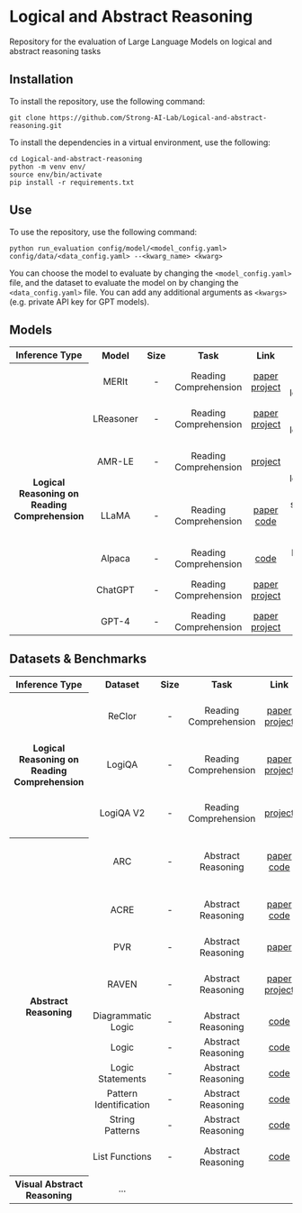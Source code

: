 # Logical and Abstract Reasoning

Repository for the evaluation of Large Language Models on logical and abstract reasoning tasks

## Installation

To install the repository, use the following command:

```
git clone https://github.com/Strong-AI-Lab/Logical-and-abstract-reasoning.git
```

To install the dependencies in a virtual environment, use the following:
```
cd Logical-and-abstract-reasoning
python -m venv env/
source env/bin/activate
pip install -r requirements.txt
```

## Use

To use the repository, use the following command:
```
python run_evaluation config/model/<model_config.yaml> config/data/<data_config.yaml> --<kwarg_name> <kwarg>
```

You can choose the model to evaluate by changing the `<model_config.yaml>` file, and the dataset to evaluate the model on by changing the `<data_config.yaml>` file. You can add any additional arguments as `<kwargs>` (e.g. private API key for GPT models). 


## Models
<table>
  <tr>
      <th colspan="2" align="center">Inference Type</th>
      <th align="center">Model</th>
      <th align="center">Size</th>
      <th align="center">Task</th>
      <th align="center">Link</th>
      <th align="center">Remark</th>
  </tr >
  
  <tr>
      <th rowspan="7" colspan="2" align="center" valign="middle">Logical Reasoning on Reading Comprehension</th>
      <td align="center">MERIt</td>
      <td align="center">-</td>
      <td align="center">Reading Comprehension</td>
      <td align="center"> <a href="https://arxiv.org/abs/2203.00357">paper</a> <br /> <a href="https://github.com/SparkJiao/MERIt">project</a>  </td>
      <td align="center">#3 on the ReClor leaderboard</td>
  </tr>
  <tr>
      <td align="center">LReasoner</td>
      <td align="center">-</td>
      <td align="center">Reading Comprehension</td>
      <td align="center"> <a href="https://aclanthology.org/2022.findings-acl.127/">paper</a> <br /> <a href="https://github.com/WangsyGit/LReasoner">project</a>  </td>
      <td align="center">#6 on the ReClor leaderboard</td>
  </tr>
  <tr>
      <td align="center">AMR-LE</td>
      <td align="center">-</td>
      <td align="center">Reading Comprehension</td>
      <td align="center"> <a href="https://huggingface.co/qbao775/AMR-LE-DeBERTa-V2-XXLarge-Contraposition">project</a>  </td>
      <td align="center">#2 and #5 on the ReClor leaderboard</td>
  </tr>
  
  <tr>
      <td align="center">LLaMA</td>
      <td align="center">-</td>
      <td align="center">Reading Comprehension</td>
      <td align="center"> <a href="https://arxiv.org/abs/2302.13971">paper</a> <br /> <a href="https://github.com/facebookresearch/llama">code</a>  </td>
      <td align="center">Open source very large language model</td>
  </tr>
  <tr>
      <td align="center">Alpaca</td>
      <td align="center">-</td>
      <td align="center">Reading Comprehension</td>
      <td align="center"> <a href="https://github.com/tatsu-lab/stanford_alpaca">code</a>  </td>
      <td align="center">Fine-tuned LLaMA</td>
  </tr>
  <tr>
      <td align="center">ChatGPT</td>
      <td align="center">-</td>
      <td align="center">Reading Comprehension</td>
      <td align="center"> <a href="https://arxiv.org/abs/2005.14165">paper</a> <br/><a href="https://openai.com/blog/chatgpt">project</a> </td>
      <td align="center">Use api to do prompt tuning</td>
  </tr>
  <tr>
      <td align="center">GPT-4</td>
      <td align="center">-</td>
      <td align="center">Reading Comprehension</td>
      <td align="center"> <a href="https://arxiv.org/abs/2303.08774">paper</a> <br/><a href="https://openai.com/product/gpt-4">project</a> </td>
      <td align="center">Waiting for API</td>
  </tr>
</table>

## Datasets & Benchmarks

<table>
  <tr>
      <th colspan="2" align="center">Inference Type</th>
      <th align="center">Dataset</th>
      <th align="center">Size</th>
      <th align="center">Task</th>
      <th align="center">Link</th>
      <th align="center">Remark</th>
  </tr >
  
  <tr>
      <th rowspan="3" colspan="2" align="center" valign="middle">Logical Reasoning on Reading Comprehension</th>
      <td align="center">ReClor</td>
      <td align="center">-</td>
      <td align="center">Reading Comprehension</td>
      <td align="center"> <a href="https://openreview.net/pdf?id=HJgJtT4tvB">paper</a> <br /> <a href="https://whyu.me/reclor/">project</a>  </td>
      <td align="center">Logical reasoning reading comprehension</td>
  </tr>
  <tr>
      <td align="center">LogiQA</td>
      <td align="center">-</td>
      <td align="center">Reading Comprehension</td>
      <td align="center"> <a href="https://www.ijcai.org/proceedings/2020/0501.pdf">paper</a> <br /> <a href="https://github.com/lgw863/LogiQA-dataset">project</a>  </td>
      <td align="center">Logical reasoning reading comprehension</td>
  </tr>
  <tr>
      <td align="center">LogiQA V2</td>
      <td align="center">-</td>
      <td align="center">Reading Comprehension</td>
      <td align="center"> <a href="https://github.com/openai/evals/pull/470">project</a>  </td>
      <td align="center">Logical reasoning reading comprehension</td>
  </tr>
  
  <tr>
      <th rowspan="10" colspan="2" align="center" valign="middle">Abstract Reasoning</th>
      <td align="center">ARC</td>
      <td align="center">-</td>
      <td align="center">Abstract Reasoning</td>
      <td align="center"> <a href="https://arxiv.org/abs/1911.01547">paper</a> <br /> <a href="https://github.com/fchollet/ARC">code</a>  </td>
      <td align="center">Text version of a Visual Abstract Reasoning task</td>
  </tr>
  <tr>
      <td align="center">ACRE</td>
      <td align="center">-</td>
      <td align="center">Abstract Reasoning</td>
      <td align="center"> <a href="http://arxiv.org/abs/2103.14232">paper</a> <br /> <a href="https://github.com/WellyZhang/ACRE">code</a>  </td>
      <td align="center">Text version of a Visual Abstract Reasoning task</td>
  </tr>
  <tr>
      <td align="center">PVR</td>
      <td align="center">-</td>
      <td align="center">Abstract Reasoning</td>
      <td align="center"> <a href="http://arxiv.org/abs/2107.12580">paper</a> </td>
      <td align="center">Abstract Reasoning task</td>
  </tr>
  <tr>
      <td align="center">RAVEN</td>
      <td align="center">-</td>
      <td align="center">Abstract Reasoning</td>
      <td align="center"> <a href="https://openaccess.thecvf.com/content_CVPR_2019/html/Zhang_RAVEN_A_Dataset_for_Relational_and_Analogical_Visual_REasoNing_CVPR_2019_paper.html">paper</a> <br /> <a href="http://wellyzhang.github.io/project/raven.html">project</a>  </td>
      <td align="center">Text version of a Visual Abstract Reasoning task</td>
  </tr>
  <tr>
      <td align="center">Diagrammatic Logic</td>
      <td align="center">-</td>
      <td align="center">Abstract Reasoning</td>
      <td align="center"> <a href="https://github.com/openai/evals/tree/main/evals/registry/data/diagrammatic_logic">code</a> </td>
      <td align="center">Extracted from OpenAI Evals</td>
  </tr>
  <tr>
      <td align="center">Logic</td>
      <td align="center">-</td>
      <td align="center">Abstract Reasoning</td>
      <td align="center"> <a href="https://github.com/openai/evals/tree/main/evals/registry/data/logic">code</a> </td>
      <td align="center">Extracted from OpenAI Evals</td>
  </tr>
  <tr>
      <td align="center">Logic Statements</td>
      <td align="center">-</td>
      <td align="center">Abstract Reasoning</td>
      <td align="center"> <a href="https://github.com/openai/evals/tree/main/evals/registry/data/logic-statements">code</a> </td>
      <td align="center">Extracted from OpenAI Evals</td>
  </tr>
  <tr>
      <td align="center">Pattern Identification</td>
      <td align="center">-</td>
      <td align="center">Abstract Reasoning</td>
      <td align="center"> <a href="https://github.com/openai/evals/tree/main/evals/registry/data/pattern_identification">code</a> </td>
      <td align="center">Extracted from OpenAI Evals</td>
  </tr>
  <tr>
      <td align="center">String Patterns</td>
      <td align="center">-</td>
      <td align="center">Abstract Reasoning</td>
      <td align="center"> <a href="https://github.com/openai/evals/tree/b592da66b33c103da42b6a6c8da40d8a3ea268d3/evals/registry/data/string_patterns">code</a> </td>
      <td align="center">Extracted from OpenAI Evals</td>
  </tr>
  <tr>
      <td align="center">List Functions</td>
      <td align="center">-</td>
      <td align="center">Abstract Reasoning</td>
      <td align="center"> <a href="https://github.com/google/BIG-bench/tree/main/bigbench/benchmark_tasks/list_functions">code</a> </td>
      <td align="center">Extracted from Google BIG-bench</td>
  </tr>
  
  <tr>
      <th rowspan="1" colspan="2" align="center" valign="middle">Visual Abstract Reasoning</th>
      <td align="center"> ... </td>
      <td align="center"> </td>
      <td align="center"> </td>
      <td align="center"> </td>
      <td align="center"> </td>
  </tr>
</table>




